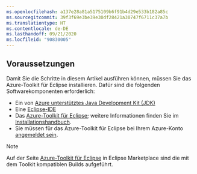 ```yaml
---
ms.openlocfilehash: a137e28a81a5175109b6f91b4d29e533b182a85c
ms.sourcegitcommit: 39f3f69e3be39e30df28421a30747f6711c37a7b
ms.translationtype: HT
ms.contentlocale: de-DE
ms.lasthandoff: 09/21/2020
ms.locfileid: "90830005"
---
```

## <a name="prerequisites"></a>Voraussetzungen

Damit Sie die Schritte in diesem Artikel ausführen können, müssen Sie das Azure-Toolkit für Eclipse installieren. Dafür sind die folgenden Softwarekomponenten erforderlich:

* Ein von [Azure unterstütztes Java Development Kit (JDK)](../../fundamentals/java-jdk-long-term-support.md)
* Eine [Eclipse-IDE](http://www.eclipse.org/downloads/)
* Das [Azure-Toolkit für Eclipse](https://marketplace.eclipse.org/content/azure-toolkit-eclipse); weitere Informationen finden Sie im [Installationshandbuch](../installation.md).
* Sie müssen für das Azure-Toolkit für Eclipse bei Ihrem Azure-Konto [angemeldet sein](../sign-in-instructions.md).

> [!NOTE]
> Auf der Seite [Azure-Toolkit für Eclipse](http://marketplace.eclipse.org/content/azure-toolkit-eclipse) in Eclipse Marketplace sind die mit dem Toolkit kompatiblen Builds aufgeführt.

<!--
> [!IMPORTANT]
> If you are using the Azure Toolkit for Eclipse on Windows, the toolkit requires installing the Azure SDK 2.9.6 or later in order to use the Azure emulator. You have two options for installing the Azure SDK:
>
> * You can download and install the Azure SDK by using the [Web Platform Installer (WebPI)](https://go.microsoft.com/fwlink/?LinkID=252838).
> * If you do not have the Azure SDK installed when you create your first Azure deployment project, you will be prompted to automatically download install the requisite version of the Azure SDK.
>
> Note that the Azure SDK is required on Windows only.
-->